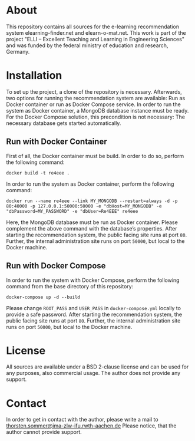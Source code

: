 # About
This repository contains all sources for the e-learning recommendation system elearning-finder.net and elearn-o-mat.net. This work is part of the project "ELLI – Excellent Teaching and Learning in Engineering Sciences" and was funded by the federal ministry of education and research, Germany. 

# Installation
To set up the project, a clone of the repository is necessary. Afterwards, two options for running the recommendation system are available: Run as Docker container or run as Docker Compose service. In order to run the system as Docker container, a MongoDB database instance must be ready. For the Docker Compose solution, this precondition is not necessary: The necessary database gets started automatically.

## Run with Docker Container
First of all, the Docker container must be build. In order to do so, perform the following command:

```
docker build -t re4eee .
```

In order to run the system as Docker container, perform the following command:

```
docker run --name re4eee --link MY_MONGODB --restart=always -d -p 80:40000 -p 127.0.0.1:50000:50000 -e "dbHost=MY_MONGODB" -e "dbPassword=MY_PASSWORD" -e "dbUser=Re4EEE" re4eee
```

Here, the MongoDB database must be run as Docker container. Please complement the above command with the database’s properties. After starting the recommendation system, the public facing site runs at port `80`. Further, the internal administration site runs on port `50000`, but local to the Docker machine.

## Run with Docker Compose
In order to run the system with Docker Compose, perform the following command from the base directory of this repository:

```
docker-compose up -d --build
```

Please change `ROOT_PASS` and `USER_PASS` in `docker-compose.yml` locally to provide a safe password. After starting the recommendation system, the public facing site runs at port `80`. Further, the internal administration site runs on port `50000`, but local to the Docker machine.

# License
All sources are available under a BSD 2-clause license and can be used for any purposes, also commercial usage. The author does not provide any support.

# Contact
In order to get in contact with the author, please write a mail to thorsten.sommer@ima-zlw-ifu.rwth-aachen.de Please notice, that the author cannot provide support.
